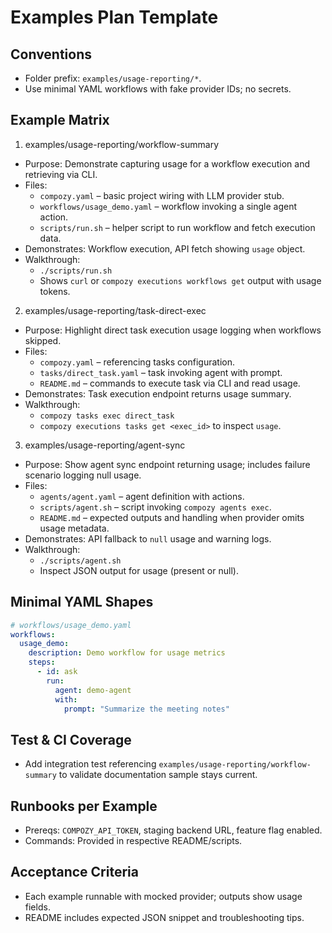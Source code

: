 # Examples Plan Template

## Conventions

- Folder prefix: `examples/usage-reporting/*`.
- Use minimal YAML workflows with fake provider IDs; no secrets.

## Example Matrix

1. examples/usage-reporting/workflow-summary

- Purpose: Demonstrate capturing usage for a workflow execution and retrieving via CLI.
- Files:
  - `compozy.yaml` – basic project wiring with LLM provider stub.
  - `workflows/usage_demo.yaml` – workflow invoking a single agent action.
  - `scripts/run.sh` – helper script to run workflow and fetch execution data.
- Demonstrates: Workflow execution, API fetch showing `usage` object.
- Walkthrough:
  - `./scripts/run.sh`
  - Shows `curl` or `compozy executions workflows get` output with usage tokens.

2. examples/usage-reporting/task-direct-exec

- Purpose: Highlight direct task execution usage logging when workflows skipped.
- Files:
  - `compozy.yaml` – referencing tasks configuration.
  - `tasks/direct_task.yaml` – task invoking agent with prompt.
  - `README.md` – commands to execute task via CLI and read usage.
- Demonstrates: Task execution endpoint returns usage summary.
- Walkthrough:
  - `compozy tasks exec direct_task`
  - `compozy executions tasks get <exec_id>` to inspect `usage`.

3. examples/usage-reporting/agent-sync

- Purpose: Show agent sync endpoint returning usage; includes failure scenario logging null usage.
- Files:
  - `agents/agent.yaml` – agent definition with actions.
  - `scripts/agent.sh` – script invoking `compozy agents exec`.
  - `README.md` – expected outputs and handling when provider omits usage metadata.
- Demonstrates: API fallback to `null` usage and warning logs.
- Walkthrough:
  - `./scripts/agent.sh`
  - Inspect JSON output for usage (present or null).

## Minimal YAML Shapes

```yaml
# workflows/usage_demo.yaml
workflows:
  usage_demo:
    description: Demo workflow for usage metrics
    steps:
      - id: ask
        run:
          agent: demo-agent
          with:
            prompt: "Summarize the meeting notes"
```

## Test & CI Coverage

- Add integration test referencing `examples/usage-reporting/workflow-summary` to validate documentation sample stays current.

## Runbooks per Example

- Prereqs: `COMPOZY_API_TOKEN`, staging backend URL, feature flag enabled.
- Commands: Provided in respective README/scripts.

## Acceptance Criteria

- Each example runnable with mocked provider; outputs show usage fields.
- README includes expected JSON snippet and troubleshooting tips.
